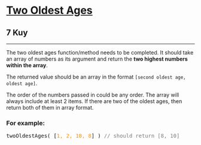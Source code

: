 <h1><a href="https://www.codewars.com/kata/511f11d355fe575d2c000001">Two Oldest Ages</a></h1>
<h2>7 Kuy</h2>
<hr>
<p>The two oldest ages function/method needs to be completed. 
It should take an array of numbers as its argument and return the <b>two highest numbers within the array</b>.</p>
<p>The returned value should be an array in the format <code>[second oldest age, oldest age]</code>.</p>
<p>The order of the numbers passed in could be any order. The array will always include at least 2 items. 
If there are two of the oldest ages, then return both of them in array format.</p>
<h3>For example:</h3>
<pre>
twoOldestAges( [<span style="color: darkorange">1, 2, 10, 8</span>] ) <span style="color: #7f7f7f">// should return [8, 10]</span>
</pre>
